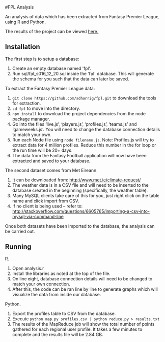 #FPL Analysis

An analysis of data which has been extracted from Fantasy Premier League, using R and Python.

The results of the project can be viewed [here.](https://www.dropbox.com/s/4ecypd733esi4tg/FPL-Exploration.pdf?dl=0)

## Installation

The first step is to setup a database:

1. Create an empty database named 'fpl'.
2. Run sql/fpl_s016_12_20.sql inside the 'fpl' database. This will generate the schema for you such that the data can later be saved.

To extract the Fantasy Premier League data:

1. ```git clone https://github.com/adhorrig/fpl.git``` to download the tools for extraction.
2. ```cd fpl``` to move into the directory.
3. ```npm install``` to download the project dependencies from the node package manager.
4. Go into the files ‘live.js’, ‘players.js’, ‘profiles.js’, ‘teams.js’ and ‘gameweeks.js’. You will need to change the database connection details to match your own.
5. Run each Node file using ```node filename.js```. Note: Profiles.js will try to extract data for 4 million profiles. Reduce this number in the for loop or the run time will be 20+ days.
6. The data from the Fantasy Football application will now have been extracted and saved to your database.

The second dataset comes from Met Eireann.

1. It can be downloaded from: http://www.met.ie/climate-request/
2. The weather data is in a CSV file and will need to be inserted to the database created in the beginning (specifically, the weather table).
3. Many MySQL clients take care of this for you, just right click on the table name and click import from CSV.
4. If no client is being used – refer to: http://stackoverflow.com/questions/6605765/importing-a-csv-into-mysql-via-command-line

Once both datasets have been imported to the database, the analysis can be carried out.

## Running

R.

1. Open analysis.r
2. Install the libraries as noted at the top of the file.
3. On line eight, database connection details will need to be changed to match your own connection.
4. After this, the code can be ran line by line to generate graphs which will visualize the data from inside our database.

Python.

1. Export the profiles table to CSV from the database.
2. Execute ```python map.py profiles.csv | python reduce.py > results.txt```
3. The results of the MapReduce job will show the total number of points gathered for each regional user profile. It takes a few minutes to complete and the results file will be 2.84 GB.
